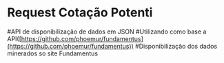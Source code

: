 # Request Cotação Potenti

#API de disponibilização de dados em JSON
#Utilizando como base a API([https://github.com/phoemur/fundamentus](https://github.com/phoemur/fundamentus))
#Disponibilização dos dados minerados so site Fundamentus
